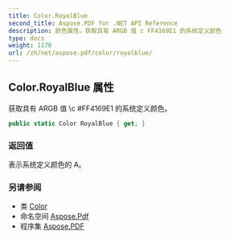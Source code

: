 ```yaml
---
title: Color.RoyalBlue
second_title: Aspose.PDF for .NET API Reference
description: 颜色属性。获取具有 ARGB 值 c FF4169E1 的系统定义颜色
type: docs
weight: 1170
url: /zh/net/aspose.pdf/color/royalblue/
---
```

## Color.RoyalBlue 属性

获取具有 ARGB 值 \c \#FF4169E1 的系统定义颜色。

```csharp
public static Color RoyalBlue { get; }
```

### 返回值

表示系统定义颜色的 A。

### 另请参阅

* 类 [Color](../)
* 命名空间 [Aspose.Pdf](../../../aspose.pdf/)
* 程序集 [Aspose.PDF](../../../)